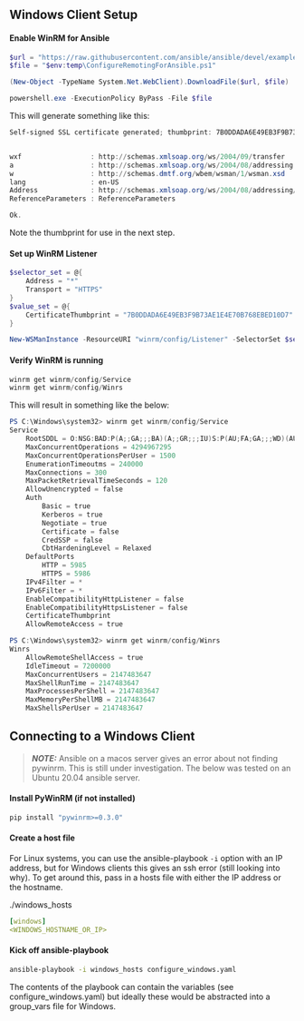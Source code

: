 
## Windows Client Setup

#### Enable WinRM for Ansible

```powershell
$url = "https://raw.githubusercontent.com/ansible/ansible/devel/examples/scripts/ConfigureRemotingForAnsible.ps1"
$file = "$env:temp\ConfigureRemotingForAnsible.ps1"

(New-Object -TypeName System.Net.WebClient).DownloadFile($url, $file)

powershell.exe -ExecutionPolicy ByPass -File $file
```

This will generate something like this:
```powershell
Self-signed SSL certificate generated; thumbprint: 7B0DDADA6E49EB3F9B73AE1E4E70B768EBED10D7


wxf                 : http://schemas.xmlsoap.org/ws/2004/09/transfer
a                   : http://schemas.xmlsoap.org/ws/2004/08/addressing
w                   : http://schemas.dmtf.org/wbem/wsman/1/wsman.xsd
lang                : en-US
Address             : http://schemas.xmlsoap.org/ws/2004/08/addressing/role/anonymous
ReferenceParameters : ReferenceParameters

Ok.
```

Note the thumbprint for use in the next step.


#### Set up WinRM Listener
```powershell
$selector_set = @{
    Address = "*"
    Transport = "HTTPS"
}
$value_set = @{
    CertificateThumbprint = "7B0DDADA6E49EB3F9B73AE1E4E70B768EBED10D7"
}

New-WSManInstance -ResourceURI "winrm/config/Listener" -SelectorSet $selector_set -ValueSet $value_set
```

#### Verify WinRM is running
```powershell
winrm get winrm/config/Service
winrm get winrm/config/Winrs
```

This will result in something like the below:
```powershell
PS C:\Windows\system32> winrm get winrm/config/Service
Service
    RootSDDL = O:NSG:BAD:P(A;;GA;;;BA)(A;;GR;;;IU)S:P(AU;FA;GA;;;WD)(AU;SA;GXGW;;;WD)
    MaxConcurrentOperations = 4294967295
    MaxConcurrentOperationsPerUser = 1500
    EnumerationTimeoutms = 240000
    MaxConnections = 300
    MaxPacketRetrievalTimeSeconds = 120
    AllowUnencrypted = false
    Auth
        Basic = true
        Kerberos = true
        Negotiate = true
        Certificate = false
        CredSSP = false
        CbtHardeningLevel = Relaxed
    DefaultPorts
        HTTP = 5985
        HTTPS = 5986
    IPv4Filter = *
    IPv6Filter = *
    EnableCompatibilityHttpListener = false
    EnableCompatibilityHttpsListener = false
    CertificateThumbprint
    AllowRemoteAccess = true

PS C:\Windows\system32> winrm get winrm/config/Winrs
Winrs
    AllowRemoteShellAccess = true
    IdleTimeout = 7200000
    MaxConcurrentUsers = 2147483647
    MaxShellRunTime = 2147483647
    MaxProcessesPerShell = 2147483647
    MaxMemoryPerShellMB = 2147483647
    MaxShellsPerUser = 2147483647
```

## Connecting to a Windows Client

> **_NOTE:_**  Ansible on a macos server gives an error about not finding pywinrm.  This is still under investigation.  The below was tested on an Ubuntu 20.04 ansible server.

#### Install PyWinRM (if not installed)
```bash
pip install "pywinrm>=0.3.0"
```

#### Create a host file
For Linux systems, you can use the ansible-playbook `-i` option with an IP address, but for Windows clients this gives an ssh error (still looking into why).  To get around this, pass in a hosts file with either the IP address or the hostname.

./windows_hosts
```yaml
[windows]
<WINDOWS_HOSTNAME_OR_IP>
```

#### Kick off ansible-playbook

```bash
ansible-playbook -i windows_hosts configure_windows.yaml
```

The contents of the playbook can contain the variables (see configure_windows.yaml) but ideally these would be abstracted into a group_vars file for Windows.




